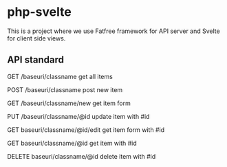 # php-svelte
This is a project where we use Fatfree framework for API server and Svelte for client side views.

## API standard
GET /baseuri/classname
get all items

POST /baseuri/classname
post new item

GET /baseuri/classname/new
get item form

PUT /baseuri/classname/@id
update item with #id

GET baseuri/classname/@id/edit
get item form with #id

GET baseuri/classname/@id
get item with #id

DELETE baseuri/classname/@id
delete item with #id
